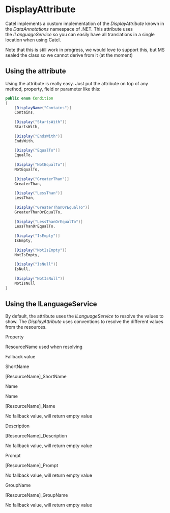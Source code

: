 # DisplayAttribute

Catel implements a custom implementation of the *DisplayAttribute* known in the *DataAnnotations* namespace of .NET. This attribute uses the *ILanguageService* so you can easily have all translations in a single location when using Catel.

Note that this is still work in progress, we would love to support this, but MS sealed the class so we cannot derive from it (at the moment)

## Using the attribute

Using the attribute is really easy. Just put the attribute on top of any method, property, field or parameter like this:

``` {.java data-syntaxhighlighter-params="brush: java; gutter: false; theme: Confluence" data-theme="Confluence" style="brush: java; gutter: false; theme: Confluence"}
public enum Condition
{
    [DisplayName("Contains")]
    Contains,
    
    [Display("StartsWith")]
    StartsWith,
    
    [Display("EndsWith")]
    EndsWith,
    
    [Display("EqualTo")]
    EqualTo,
    
    [Display("NotEqualTo")]
    NotEqualTo,
    
    [Display("GreaterThan")]
    GreaterThan,
    
    [Display("LessThan")]
    LessThan,
    
    [Display("GreaterThanOrEqualTo")]
    GreaterThanOrEqualTo,
    
    [Display("LessThanOrEqualTo")]
    LessThanOrEqualTo,
    
    [Display("IsEmpty")]
    IsEmpty,
    
    [Display("NotIsEmpty")]
    NotIsEmpty,
    
    [Display("IsNull")]
    IsNull,
    
    [Display("NotIsNull")]
    NotIsNull
}
```

## Using the ILanguageService

By default, the attribute uses the *ILanguageService* to resolve the values to show. The *DisplayAttribute* uses conventions to resolve the different values from the resources.

Property

ResourceName used when resolving

Fallback value

ShortName

[ResourceName]\_ShortName

Name

Name

[ResourceName]\_Name

No fallback value, will return empty value

Description

[ResourceName]\_Description

No fallback value, will return empty value

Prompt

[ResourceName]\_Prompt

No fallback value, will return empty value

GroupName

[ResourceName]\_GroupName

No fallback value, will return empty value


